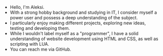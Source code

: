 - Hello, I'm Aleksi.
- With a strong hobby background and studying in IT, I consider myself a power user and possess a deep understanding of the subject.
- I particularly enjoy making different projects, exploring new ideas, testing and developing them.
- While I wouldn't label myself as a "programmer", I have a solid understanding of website development using HTML and CSS, as well as scripting with LUA.
- You can reach me via GitHub.

